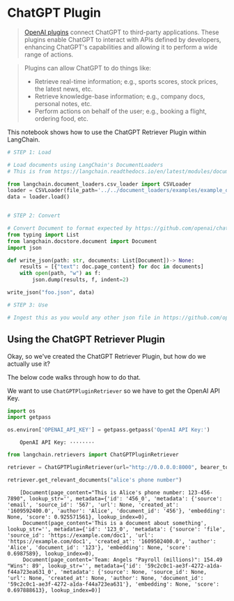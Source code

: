 # ChatGPT Plugin

>[OpenAI plugins](https://platform.openai.com/docs/plugins/introduction) connect ChatGPT to third-party applications. These plugins enable ChatGPT to interact with APIs defined by developers, enhancing ChatGPT's capabilities and allowing it to perform a wide range of actions.

>Plugins can allow ChatGPT to do things like:
>- Retrieve real-time information; e.g., sports scores, stock prices, the latest news, etc.
>- Retrieve knowledge-base information; e.g., company docs, personal notes, etc.
>- Perform actions on behalf of the user; e.g., booking a flight, ordering food, etc.

This notebook shows how to use the ChatGPT Retriever Plugin within LangChain.

<!-- WARNING: THIS FILE WAS AUTOGENERATED! DO NOT EDIT! Instead, edit the notebook w/the location & name as this file. -->


```python
# STEP 1: Load

# Load documents using LangChain's DocumentLoaders
# This is from https://langchain.readthedocs.io/en/latest/modules/document_loaders/examples/csv.html

from langchain.document_loaders.csv_loader import CSVLoader
loader = CSVLoader(file_path='../../document_loaders/examples/example_data/mlb_teams_2012.csv')
data = loader.load()


# STEP 2: Convert

# Convert Document to format expected by https://github.com/openai/chatgpt-retrieval-plugin
from typing import List
from langchain.docstore.document import Document
import json

def write_json(path: str, documents: List[Document])-> None:
    results = [{"text": doc.page_content} for doc in documents]
    with open(path, "w") as f:
        json.dump(results, f, indent=2)

write_json("foo.json", data)

# STEP 3: Use

# Ingest this as you would any other json file in https://github.com/openai/chatgpt-retrieval-plugin/tree/main/scripts/process_json
```

## Using the ChatGPT Retriever Plugin

Okay, so we've created the ChatGPT Retriever Plugin, but how do we actually use it?

The below code walks through how to do that.

We want to use `ChatGPTPluginRetriever` so we have to get the OpenAI API Key.


```python
import os
import getpass

os.environ['OPENAI_API_KEY'] = getpass.getpass('OpenAI API Key:')
```

<CodeOutputBlock lang="python">

```
    OpenAI API Key: ········
```

</CodeOutputBlock>


```python
from langchain.retrievers import ChatGPTPluginRetriever
```


```python
retriever = ChatGPTPluginRetriever(url="http://0.0.0.0:8000", bearer_token="foo")
```


```python
retriever.get_relevant_documents("alice's phone number")
```

<CodeOutputBlock lang="python">

```
    [Document(page_content="This is Alice's phone number: 123-456-7890", lookup_str='', metadata={'id': '456_0', 'metadata': {'source': 'email', 'source_id': '567', 'url': None, 'created_at': '1609592400.0', 'author': 'Alice', 'document_id': '456'}, 'embedding': None, 'score': 0.925571561}, lookup_index=0),
     Document(page_content='This is a document about something', lookup_str='', metadata={'id': '123_0', 'metadata': {'source': 'file', 'source_id': 'https://example.com/doc1', 'url': 'https://example.com/doc1', 'created_at': '1609502400.0', 'author': 'Alice', 'document_id': '123'}, 'embedding': None, 'score': 0.6987589}, lookup_index=0),
     Document(page_content='Team: Angels "Payroll (millions)": 154.49 "Wins": 89', lookup_str='', metadata={'id': '59c2c0c1-ae3f-4272-a1da-f44a723ea631_0', 'metadata': {'source': None, 'source_id': None, 'url': None, 'created_at': None, 'author': None, 'document_id': '59c2c0c1-ae3f-4272-a1da-f44a723ea631'}, 'embedding': None, 'score': 0.697888613}, lookup_index=0)]
```

</CodeOutputBlock>

